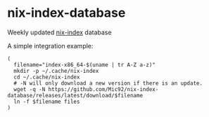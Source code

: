 # nix-index-database
Weekly updated [nix-index](https://github.com/bennofs/nix-index) database

A simple integration example:
```
(
  filename="index-x86_64-$(uname | tr A-Z a-z)"
  mkdir -p ~/.cache/nix-index
  cd ~/.cache/nix-index
  # -N will only download a new version if there is an update.
  wget -q -N https://github.com/Mic92/nix-index-database/releases/latest/download/$filename
  ln -f $filename files
)
```
